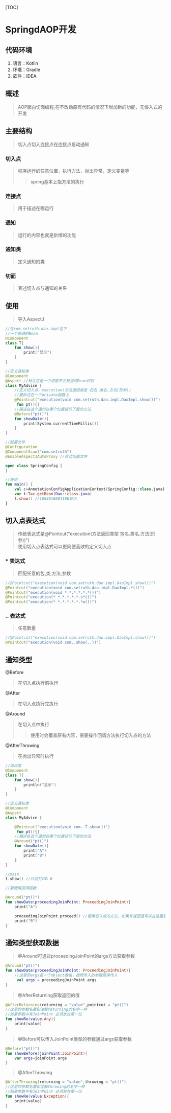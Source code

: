 [TOC]



# SpringdAOP开发



## 代码环境

1. 语言：Kotlin
2. 环境：Gradle
3. 软件：IDEA



## 概述

>AOP面向切面编程,在不改动原有代码的情况下增加新的功能，无侵入式的开发

## 主要结构

>切入点切入连接点在连接点启动通知

### 切入点

>程序运行的任意位置，执行方法，抛出异常，定义变量等
>
>> spring基本上指方法的执行

### 连接点

>用于描述在哪运行

### 通知

>运行的内容也就是新增的功能

### 通知类

>定义通知的类

### 切面

>表述切入点与通知的关系

## 使用
>导入AspectJ

``` kotlin
//在com.setruth.dao.impl包下
//一个普通的Bean
@Component
class T{
    fun show(){
        print("显示")
    }
}
```

```kotlin
//定义通知类
@Component
@Aspect //标注这是一个切面不会被当成Bean识别
class MyAdvice {
    //定义切入点，execution(方法返回类型 包名.类名.方法(形参))
    //要标注在一个private函数上
    @Pointcut("execution(void com.setruth.dao.impl.DaoImpl.show())")
     fun pt(){}
    //描述在这个通知在哪个位置运行下面的方法
    @Before("pt()")
    fun showDate(){
        print(System.currentTimeMillis())
    }
}
```

```kotlin
//配置文件
@Configuration
@ComponentScan("com.setruth")
@EnableAspectJAutoProxy //启动切面文件

open class SpringConfig {
}
```

```kotlin
//使用
fun main() {
    val c=AnnotationConfigApplicationContext(SpringConfig::class.java)
    var t:T=c.getBean(Dao::class.java)
    t.show() //1653016604186显示
}
```

## 切入点表达式

>传统表达式是@Pointcut("execution(方法返回类型 包名.类名.方法(形参))")  
>使用切入点表达式可以更简便高效的定义切入点

### * 表达式

>匹配任意的包,类,方法,参数

```kotlin
//@Pointcut("execution(void com.setruth.dao.impl.DaoImpl.show())")
@Pointcut("execution(void com.setruth.dao.impl.DaoImpl.*())")
@Pointcut("execution(void *.*.*.*.*.*())")
@Pointcut("execution(* *.*.*.*.*.s*())")
@Pointcut("execution(* *.*.*.*.*.*w())")
```


### .. 表达式

>任意数量

```kotlin
//@Pointcut("execution(void com.setruth.dao.impl.DaoImpl.show())")
@Pointcut("execution(void com..show(..))")
```

## 通知类型

@Before

>在切入点执行前执行

@After

>在切入点执行完执行

@Around

>在切入点中执行
>
>>使用时会覆盖原有内容，需要操作回调方法执行切入点的方法

@AfterThrowing

> 在抛出异常时执行

```kotlin
//测试类
@Component
class T{
    fun show(){
        println("显示")
    }
}

//定义通知类
@Component
@Aspect 
class MyAdvice {

    @Pointcut("execution(void com..T.show())")
     fun pt(){}
    //描述在这个通知在哪个位置运行下面的方法
    @Around("pt()")
    fun showDate(){
        print("A")
        print("B")
    }
}

//main
t.show() //只会打印A B

//要使用回调函数

@Around("pt()")
fun showDate(proceedingJoinPoint: ProceedingJoinPoint){
    print("A")

    proceedingJoinPoint.proceed() //使用切入点的方法，如果有返回值可以在这里获取
    print("B")
}
```

## 通知类型获取数据

> @Around可通过proceedingJoinPoint的args方法获取参数

```kotlin
@Around("pt()")
fun showDate(proceedingJoinPoint: ProceedingJoinPoint){
    //这里的args是一个object数组，按照传入的参数顺序传入
     val args = proceedingJoinPoint.args
}
```

> @AfterReturning获取返回的值

```kotlin
@AfterReturning(returning = "value",pointcut = "pt()")
//这里的参数名要和注解returning的名字一样 
//如果参数中有JoinPoint 必须放在第一位
fun showRe(value:Any){
    print(value)
}
```

>@Before可以传入JoinPoint类型的参数通过args获取参数

```kotlin
@Before("pt()")
fun showBefore(joinPoint:JoinPoint){
    var args=joinPoint.args
}
```

>@AfterThrowing

```kotlin
@AfterThrowing(returning = "value",throwing = "pt()")
//这里的参数名要和注解throwing的名字一样 
//如果参数中有JoinPoint 必须放在第一位
fun showRe(value:Exception){
    print(value)
}
```

